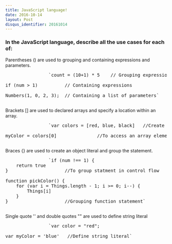```yaml
---
title: JavaScript language!
date: 2016-10-14
layout: Post
disqus_identifier: 20161014
---
```


### In the JavaScript language, describe all the use cases for each of:

Parentheses () are used to grouping and containing expressions and parameters.

<pre>                `count = (10+1) * 5    // Grouping expressions

if (num > 1)          // Containing expressions

Numbers(1, 0, 2, 3);  // Containing a list of parameters`
              </pre>

Brackets [] are used to declared arrays and specify a location within an array.

<pre>                `var colors = [red, blue, black]   //Create a array

myColor = colors[0]               //To access an array element`
              </pre>

Braces {} are used to create an object literal and group the statement.

<pre>                `if (num !== 1) {
    return true
}                     //To group statment in control flow

function pickColor() {
    for (var i = Things.length - 1; i >= 0; i--) {
        Things[i]
    }
}                     //Grouping function statement`
              </pre>

Single quote '' and double quotes "" are used to define string literal

<pre>                `var color = "red";

var myColor = 'blue'   //Define string literal`
              </pre>
